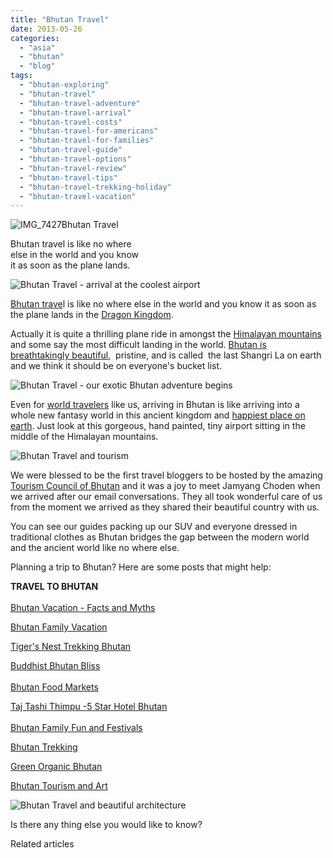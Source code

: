 ```yaml
---
title: "Bhutan Travel"
date: 2013-05-26
categories: 
  - "asia"
  - "bhutan"
  - "blog"
tags: 
  - "bhutan-exploring"
  - "bhutan-travel"
  - "bhutan-travel-adventure"
  - "bhutan-travel-arrival"
  - "bhutan-travel-costs"
  - "bhutan-travel-for-americans"
  - "bhutan-travel-for-families"
  - "bhutan-travel-guide"
  - "bhutan-travel-options"
  - "bhutan-travel-review"
  - "bhutan-travel-tips"
  - "bhutan-travel-trekking-holiday"
  - "bhutan-travel-vacation"
---
```


![IMG_7427](https://pub-ac94b3f306b24c0dba4238943c97f2e1.r2.dev/6a00e5502a950788330192aa545436970d.jpg)Bhutan Travel  
  
Bhutan travel is like no where  
else in the world and you know  
it as soon as the plane lands.

<!--more-->  
![Bhutan Travel - arrival at the coolest airport](https://pub-ac94b3f306b24c0dba4238943c97f2e1.r2.dev/6a00e5502a9507883301901c9603c8970b.jpg)  
  
  
[Bhutan trave](https://pub-ac94b3f306b24c0dba4238943c97f2e1.r2.dev/2011/05/travel-to-bhutan-.html "Bhutan travel")l is like no where else in the world and you know it as soon as the plane lands in the [Dragon Kingdom](https://pub-ac94b3f306b24c0dba4238943c97f2e1.r2.dev/2011/05/travel-to-bhutan-.html "Bhutan travel").   
  
Actually it is quite a thrilling plane ride in amongst the [Himalayan mountains](https://pub-ac94b3f306b24c0dba4238943c97f2e1.r2.dev/2011/09/stunning-himalaya-travel-bhutan.html#more "Bhutan travel himalaya mountains") and some say the most difficult landing in the world. [Bhutan is breathtakingly beautiful](https://pub-ac94b3f306b24c0dba4238943c97f2e1.r2.dev/2012/06/bhutans-colorful-art.html#more "Bhutan beatiful art"),  pristine, and is called  the last Shangri La on earth and we think it should be on everyone's bucket list.  
  
![Bhutan Travel - our exotic Bhutan adventure begins](https://pub-ac94b3f306b24c0dba4238943c97f2e1.r2.dev/6a00e5502a950788330192aa5456f8970d.jpg)  
  
Even for [world travelers](https://pub-ac94b3f306b24c0dba4238943c97f2e1.r2.dev/2012/12/around-the-world-family-travel.html "world travelers") like us, arriving in Bhutan is like arriving into a whole new fantasy world in this ancient kingdom and [happiest place on earth](https://pub-ac94b3f306b24c0dba4238943c97f2e1.r2.dev/2011/07/bhutan-happiest-place-on-earth--1.html#more "bhutan happiest place on earth"). Just look at this gorgeous, hand painted, tiny airport sitting in the middle of the Himalayan mountains.  
  
![Bhutan Travel and tourism](https://pub-ac94b3f306b24c0dba4238943c97f2e1.r2.dev/6a00e5502a9507883301901c95eadd970b.jpg)  
  
We were blessed to be the first travel bloggers to be hosted by the amazing [Tourism Council of Bhutan](http://www.tourism.gov.bt/ "Tourism Council of Bhutan") and it was a joy to meet Jamyang Choden when we arrived after our email conversations. They all took wonderful care of us from the moment we arrived as they shared their beautiful country with us.  
  
You can see our guides packing up our SUV and everyone dressed in traditional clothes as Bhutan bridges the gap between the modern world and the ancient world like no where else.  
  
Planning a trip to Bhutan? Here are some posts that might help:  
  
**TRAVEL TO BHUTAN**  
[  
Bhutan Vacation - Facts and Myths](https://pub-ac94b3f306b24c0dba4238943c97f2e1.r2.dev/2011/06/bhutan-vacation-facts-and-myths.html#more "Bhutan Vacation facts and myths")  
  
[Bhutan Family Vacation](https://pub-ac94b3f306b24c0dba4238943c97f2e1.r2.dev/2011/05/family-vacation-in-bhutan.html#more "Bhutan family vacation")  
  
[Tiger's Nest Trekking Bhutan](https://pub-ac94b3f306b24c0dba4238943c97f2e1.r2.dev/2011/07/tigers-nest-in-paro-bhutan.html#more "Tiger's Nest Trekking")  
  
[Buddhist Bhutan Bliss](https://pub-ac94b3f306b24c0dba4238943c97f2e1.r2.dev/2011/05/buddhist-bhutan-bliss.html#more "Bhutan buddhist travel")  
[  
Bhutan Food Markets](https://pub-ac94b3f306b24c0dba4238943c97f2e1.r2.dev/2011/08/bhutan-food-markets.html#more "bhutan food markets")  
  
[Taj Tashi Thimpu -5 Star Hotel Bhutan](https://pub-ac94b3f306b24c0dba4238943c97f2e1.r2.dev/2011/07/taj-tashi-thimpu-bhutan-5-star-hotel-thrills.html#more "bhutan 5 star hotel luxury")  
[  
Bhutan Family Fun and Festivals](https://pub-ac94b3f306b24c0dba4238943c97f2e1.r2.dev/2012/03/bhutan-family-fun-and-festivals.html#more "Bhutan family fun and festivals")  
  
[Bhutan Trekking](https://pub-ac94b3f306b24c0dba4238943c97f2e1.r2.dev/2012/09/bhutans-bountiful-nature.html#more "Bhutan trekking")  
  
[Green Organic Bhutan](https://pub-ac94b3f306b24c0dba4238943c97f2e1.r2.dev/2012/05/bhutans-breathtaking-green-organic-terraced-hills.html#more "green organic bhutan")  
  
[Bhutan Tourism and Art](https://pub-ac94b3f306b24c0dba4238943c97f2e1.r2.dev/2012/03/bhutan-means-penis-art-and-phallus-paintings.html#more "Bhutan tourism and phallic art")  
  
  
![Bhutan Travel and beautiful architecture](https://pub-ac94b3f306b24c0dba4238943c97f2e1.r2.dev/6a00e5502a950788330192aa545965970d.jpg)  
  
Is there any thing else you would like to know?  

Related articles

